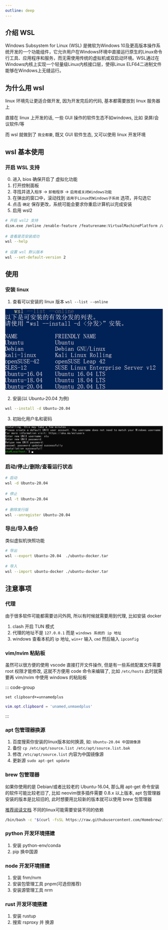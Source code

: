 ```yaml
---
outline: deep
---
```


## 介绍 WSL

Windows Subsystem for Linux (WSL) 是微软为Windows 10及更高版本操作系统开发的一个功能组件，它允许用户在Windows环境中直接运行原生的Linux命令行工具、应用程序和服务，而无需使用传统的虚拟机或双启动环境。WSL通过在Windows内核上实现一个轻量级Linux内核接口层，使得Linux ELF64二进制文件能够在Windows上无缝运行。

## 为什么用 wsl

linux 环境先让更适合做开发, 因为开发完后的代码, 基本都需要放到 linux 服务器上

直接在 linux 上开发的话, 一些 GUI 操作的软件生态不如windows, 比如 录屏/会议软件/等

而 wsl 就做到了 `我全都要`, 既又 GUI 软件生态, 又可以使用 linux 开发环境

## wsl 基本使用

### 开启 WSL 支持

0. 进入 bios 确保开启了 虚拟化功能
1. 打开控制面板
2. 寻找并进入`程序` -> `卸载程序` -> `启用或关闭Windows功能`
3. 在弹出的窗口中，滚动找到 `适用于Linux的Windows子系统` 选项，并勾选它
4. 点击 `确定` 保存更改，系统可能会要求你重启计算机以完成安装
5. 启用 wsl2

```sh
# 开启 wsl2 支持
dism.exe /online /enable-feature /featurename:VirtualMachinePlatform /all /norestart

# 查看是否安装成功
wsl --help

# 设置 wsl 默认版本
wsl --set-default-version 2
```

## 使用

### 安装 linux

1. 查看可以安装的 linux 版本 `wsl --list --online`

![](https://raw.githubusercontent.com/liaohui5/images/main/images/20240411190715.png)

2. 安装(以 Ubuntu-20.04 为例)

```sh
wsl --install -d Ubuntu-20.04
```

3. 初始化用户名和密码

![](https://raw.githubusercontent.com/liaohui5/images/main/images/20240411191108.png)

### 启动/停止/删除/查看运行状态

```sh
# 启动
wsl -d Ubuntu-20.04

# 停止
wsl -t Ubuntu-20.04

# 删除发行版
wsl --unregister Ubuntu-20.04
```

### 导出/导入备份

类似虚拟机快照功能

```sh
# 导出
wsl --export Ubantu-20.04  ./ubuntu-docker.tar

# 导入
wsl --import ubuntu-docker ./ubuntu-docker.tar
```

## 注意事项

### 代理

由于很多软件可能都需要访问外网, 所以有时候就需要用到代理, 比如安装 docker

1. clash 开启 TUN 模式
2. 代理的地址不是 `127.0.0.1` 而是 `windows 系统的 ip 地址`
3. windows 查看本机的 ip 地址, `win+r` 输入 `cmd` 然后输入 `ipconfig`

### vim/nvim 粘贴板

虽然可以很方便的使用 vscode 直接打开文件操作, 但是有一些系统配置文件需要 root 权限才能修改, 这就不方便用 code 命令来编辑了, 比如 `/etc/hosts`
此时就需要再 vim/nvim 中使用 windows 的粘贴板

::: code-group

```vim {vim}
set clipboard+=unnamedplus
```

```lua {neovim}
vim.opt.clipboard = 'unamed,unmaedplus'
```

:::

### apt 包管理器换源

1. 百度搜索你安装的linux版本如何换源, 如: `Ubuntu-20.04 中国镜像源`
2. 备份 `cp /etc/apt/source.list /etc/apt/source.list.bak`
3. 修改 `/etc/apt/source.list` 内容为中国镜像源
4. 更新源 `sudo apt-get update`

### brew 包管理器

如果你使用的是 Debian/或者比较老的 Ubuntu-16.04, 那么用 apt-get 命令安装的软件可能比较老旧了,
比如 neovim很多插件需要 0.8.x 以上版本, apt 包管理器安装的版本是比较旧的, 此时想要用比较新的版本就可以使用 brew 包管理器

[推荐阅读文档](https://docs.brew.sh/Homebrew-on-Linux) 不同的linux可能需要安装不同的依赖

```sh
/bin/bash -c "$(curl -fsSL https://raw.githubusercontent.com/Homebrew/install/HEAD/install.sh)"
```

### python 开发环境搭建

1. 安装 python-env/conda
2. pip 换中国源

### node 开发环境搭建

1. 安装 fnm/nvm
2. 安装包管理工具 pnpm(可选但推荐)
3. 安装源管理工具 nrm

### rust 开发环境搭建

1. 安装 rustup
2. 搜索 rsproxy 并 换源
